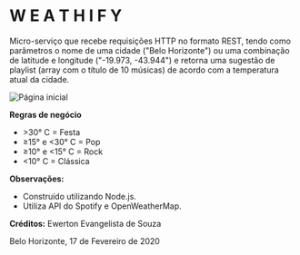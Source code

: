 # W E A T H I F Y #

Micro-serviço que recebe requisições HTTP no formato REST, tendo como parâmetros o nome de uma cidade ("Belo Horizonte") ou uma combinação de latitude e longitude ("-19.973, -43.944") e retorna uma sugestão de playlist (array com o título de 10 músicas) de acordo com a temperatura atual da cidade.


![Página inicial](https://i.imgur.com/AXHw912.png)


**Regras de negócio**
- \>30° C = Festa
- ≥15° e <30° C = Pop
- ≥10° e <15° C = Rock
- <10° C = Clássica

**Observações:**
- Construído utilizando Node.js.
- Utiliza API do Spotify e OpenWeatherMap.

**Créditos:**
Ewerton Evangelista de Souza

Belo Horizonte, 17 de Fevereiro de 2020

